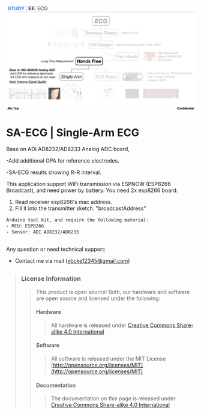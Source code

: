 ![*SA-ECG*](https://github.com/Mic-Tsai/SA-ECG_AD8233_Single-Arm_ECG/blob/main/res/SA-ECG_Single%20Arm_ECG-1.png)
# SA-ECG | Single-Arm ECG

Base on ADI AD8232/AD8233 Analog ADC board, 



 -Add additional OPA for reference electrodes.

 -SA-ECG results showing R-R interval.




This application support WiFi transmission via ESPNOW (ESP8266 Broadcast), and need power by battery. You need 2x esp8266 board.

1) Read receiver esp8266's mac address.
2) Fill it into the transmitter sketch. "broadcastAddress"


```
Arduino tool kit, and require the following material:
- MCU: ESP8266 
- Sensor: ADI AD8232/AD8233
```

## 

Any question or need technical support:

* Contact me via mail (xbcke12345@gmail.com)

## 


>### License Information
>>This product is open source! Both, our hardware and software are open source and licensed under the following:
>>#### Hardware
>>>All hardware is released under [Creative Commons Share-alike 4.0 International](http://creativecommons.org/licenses/by-sa/4.0/)
>>#### Software 
>>>All software is released under the MIT License [http://opensource.org/licenses/MIT](http://opensource.org/licenses/MIT)
>>#### Documentation
>>>The documentation on this page is released under [Creative Commons Share-alike 4.0 International](http://creativecommons.org/licenses/by-sa/4.0/)
